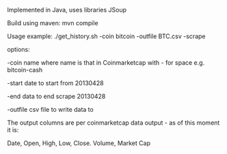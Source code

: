 Implemented in Java, uses libraries JSoup

Build using maven: mvn compile

Usage example: ./get_history.sh -coin bitcoin -outfile BTC.csv -scrape

options:

-coin name where name is that in Coinmarketcap with - for space e.g. bitcoin-cash

-start date to start from 20130428

-end data to end scrape 20130428

-outfile csv file to write data to

The output columns are per coinmarketcap data output - as of this moment it is:

Date, Open, High, Low, Close. Volume, Market Cap
